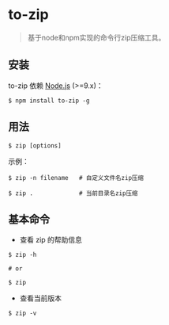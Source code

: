 # to-zip

>基于node和npm实现的命令行zip压缩工具。

## 安装

to-zip 依赖 [Node.js](https://nodejs.org/en/) (>=9.x)：

```shell
$ npm install to-zip -g
```

## 用法

```shell
$ zip [options]
```

示例：

```shell
$ zip -n filename   # 自定义文件名zip压缩

$ zip .             # 当前目录名zip压缩
```

## 基本命令

* 查看 zip 的帮助信息
  
```shell
$ zip -h

# or

$ zip
```

* 查看当前版本

```shell
$ zip -v
```  
